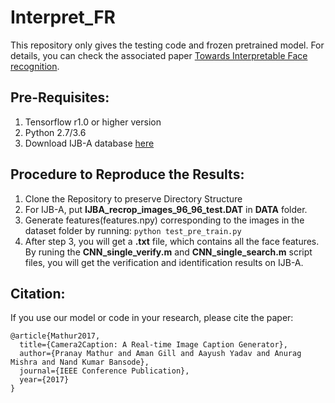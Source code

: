 # Interpret_FR

This repository only gives the testing code and frozen pretrained model. For details, you can check  the associated paper [Towards Interpretable Face recognition](https://arxiv.org/abs/1805.00611).

## Pre-Requisites:
1. Tensorflow r1.0 or higher version
2. Python 2.7/3.6
3. Download IJB-A database [here]()

## Procedure to Reproduce the Results:
1. Clone the Repository to preserve Directory Structure
2. For IJB-A, put **IJBA_recrop_images_96_96_test.DAT** in **DATA** folder.
3. Generate features(features.npy) corresponding to the images in the dataset folder by running: `python test_pre_train.py`
4. After step 3, you will get a **.txt** file, which contains all the face features. By runing the **CNN_single_verify.m** and **CNN_single_search.m** script files, you will get the verification and identification results on IJB-A.

## Citation:

If you use our model or code in your research, please cite the paper:

```
@article{Mathur2017,
  title={Camera2Caption: A Real-time Image Caption Generator},
  author={Pranay Mathur and Aman Gill and Aayush Yadav and Anurag Mishra and Nand Kumar Bansode},
  journal={IEEE Conference Publication},
  year={2017}
}
```
